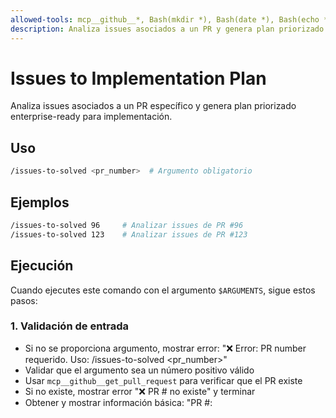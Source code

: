 ```yaml
---
allowed-tools: mcp__github__*, Bash(mkdir *), Bash(date *), Bash(echo *), Task
description: Analiza issues asociados a un PR y genera plan priorizado de implementación
---
```


# Issues to Implementation Plan

Analiza issues asociados a un PR específico y genera plan priorizado enterprise-ready para implementación.

## Uso
```bash
/issues-to-solved <pr_number>  # Argumento obligatorio
```

## Ejemplos
```bash
/issues-to-solved 96     # Analizar issues de PR #96
/issues-to-solved 123    # Analizar issues de PR #123
```

## Ejecución

Cuando ejecutes este comando con el argumento `$ARGUMENTS`, sigue estos pasos:

### 1. Validación de entrada
- Si no se proporciona argumento, mostrar error: "❌ Error: PR number requerido. Uso: /issues-to-solved <pr_number>"
- Validar que el argumento sea un número positivo válido
- Usar `mcp__github__get_pull_request` para verificar que el PR existe
- Si no existe, mostrar error "❌ PR #<number> no existe" y terminar
- Obtener y mostrar información básica: "PR #<number>: <title>"

### 2. Extracción de issues asociados
- Mostrar: "Extrayendo issues asociados..."
- Analizar body del PR (obtenido en paso 1) para detectar issues asociados
- Buscar patterns: "(Fixes|Closes|Resolves) #[0-9]+" en el PR body
- Extraer números de issues únicos y ordenarlos
- Si no hay issues asociados, mostrar: "❌ No issues asociados al PR #<number>. Ejecuta /findings-to-issues primero" y terminar
- Mostrar: "Encontrados <count> issues asociados: <lista_números>"
- Usar `mcp__github__get_me` para obtener usuario actual y capturar username para asignación

### 3. Análisis técnico completo por code-reviewer
- **OBLIGATORIO**: Usar herramienta `Task` para delegar análisis técnico completo al sub-agent `code-reviewer`
- **OPTIMIZACIÓN**: code-reviewer consulta GitHub directamente - elimina redundancia
- Proporcionar al code-reviewer:
  - Contexto del PR #<number> y su propósito
  - Lista de números de issues asociados: <lista_números>
  - Solicitar que consulte cada issue usando `mcp__github__get_issue` directamente
  - Solicitar análisis de: prioridad técnica, complejidad, riesgos, dependencias, **archivos específicos a modificar**
- El code-reviewer debe retornar:
  - Categorización y priorización inteligente CRÍTICO/ALTO/MEDIO/BAJO
  - Recomendaciones específicas de implementación
  - Estimación de esfuerzo basada en análisis técnico (horas)
  - Identificación de riesgos y dependencias entre issues
  - **CRÍTICO**: Lista específica de archivos y líneas a modificar por cada issue
- Capturar resultados del análisis técnico para usar en pasos siguientes

### 4. Análisis de impacto y recursos (basado en resultados del code-reviewer)
- **Impacto por categoría** (usando análisis técnico del code-reviewer):
  - CRÍTICO: "Acción inmediata requerida - Riesgo de seguridad"
  - ALTO: "Dentro de 24h - Afecta funcionalidad central"
  - MEDIO: "Próximo sprint - Mejora/Documentación"
  - BAJO: "Backlog - Limpieza de deuda técnica"
- **Estimación de esfuerzo**: Usar estimaciones del code-reviewer basadas en análisis técnico
- **Recursos necesarios**: Desarrollador + QA + tiempo según code-reviewer
- **Evaluación de riesgos**: Issues que pueden bloquear otros o crear regresiones según code-reviewer

### 5. Generación de plan enterprise-ready
- Crear directorio de planes: `mkdir -p .claude/issues-review`
- Generar filename: `.claude/issues-review/$(date +%Y-%m-%d)-pr<number>-plan.md`
- Usar template enterprise con secciones:
  ```
  # 🎯 Plan de Implementación - PR #<pr_number> (<timestamp>)
  
  ## 📊 Resumen Ejecutivo
  - **Total de Issues**: <count>
  - **Distribución de Prioridad**: <critico_count> Críticos, <alto_count> Altos, <medio_count> Medios, <bajo_count> Bajos
  - **Esfuerzo Estimado**: <total_estimation>
  - **Meta de Finalización**: <suggested_timeline>
  
  ## 🔥 Matriz de Prioridades
  [Detalles por issue con: prioridad, archivos específicos con rutas completas, líneas, estimación horas]
  
  ## 📋 Hoja de Ruta de Implementación
  ### Fase 1: CRÍTICOS (Inmediato)
  ### Fase 2: ALTOS (24h)
  ### Fase 3: MEDIOS (Sprint)
  ### Fase 4: BAJOS (Backlog)
  
  ## ✅ Criterios de Aceptación
  [Checklist por issue para validación de completitud]
  
  ## 🎯 Próximas Acciones
  [Items específicos accionables para el desarrollador]
  ```

### 6. Auto-asignación y actualización
- Para cada issue analizado por el code-reviewer:
  - Si issue no tiene assignee, usar `mcp__github__update_issue` para asignar a username_actual
  - Agregar comment con link al plan de implementación generado
  - Mantener log de issues actualizados vs errores
- Mostrar progreso: "Asignación actualizada para <count> issues"

### 7. Logging estructurado empresarial
- Crear directorio de logs: `mkdir -p .claude/logs/$(date +%Y-%m-%d)`
- Generar timestamp: `date '+%Y-%m-%dT%H:%M:%S'`
- Crear entrada JSONL con:
  - timestamp, pr_number, issues analizados por code-reviewer, conteos por prioridad
  - plan_file generado, issues_assigned, analysis_errors
- Append a archivo: `.claude/logs/<fecha>/issues_analysis.jsonl`

### 8. Reporte de resultados
- Mostrar resumen ejecutivo:
  ```
  Resumen:
  - PR analizado: #<number>
  - Issues encontrados: <total> (distribución según code-reviewer: <critico_count> Críticos, <alto_count> Altos, <medio_count> Medios, <bajo_count> Bajos)
  - Plan generado: <plan_file>
  - Issues asignados: <assigned_count>
  - Próxima acción: Revisar plan y comenzar con issues de mayor prioridad
  ```

### 9. Entrega de plan y próximos pasos
- Mostrar contenido completo del plan generado
- Proporcionar path del archivo para referencia futura
- Listar próximos pasos accionables priorizados
- Confirmar: "Plan de implementación listo para ejecución"

## 📊 Logging Format Template

```json
{"timestamp":"<ISO_timestamp>","pr_number":<number>,"issues_found":<count>,"issues_analyzed":<count>,"priority_breakdown":{"critico":<count>,"alto":<count>,"medio":<count>,"bajo":<count>},"plan_file":"<path>","issues_assigned":<count>,"analysis_errors":<count>}
```

**IMPORTANTE**:
- No solicitar confirmación al usuario en ningún paso
- Ejecutar todos los pasos secuencialmente
- Si algún paso falla, detener ejecución y mostrar error claro
- Crear directorio .claude/logs/$(date +%Y-%m-%d)/ si no existe antes de escribir logs
- Comando enfocado SOLO en análisis y planificación, NO implementación automática